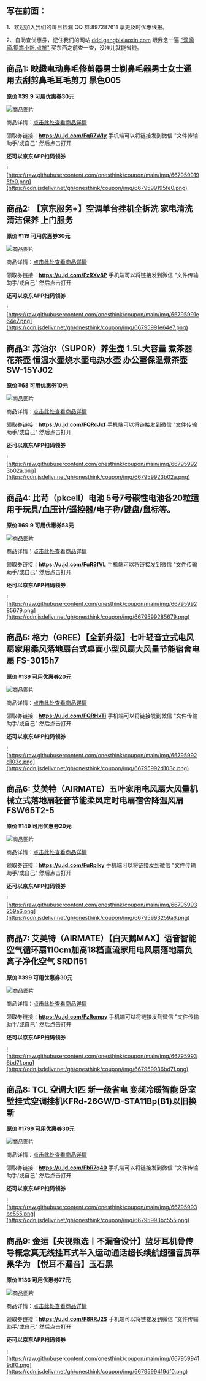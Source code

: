 ## 写在前面：

1、欢迎加入我们的每日捡漏 QQ 群:897287611 享更及时优惠线报。

2、自助查优惠券，记住我们的网站 [ddd.gangbixiaoxin.com](https://ddd.gangbixiaoxin.com) 跟我念一遍 ["滴滴滴.钢笔小新.点抗"](https://ddd.gangbixiaoxin.com) 买东西之前查一查，没准儿就能省钱。

## 商品1: 映趣电动鼻毛修剪器男士剃鼻毛器男士女士通用去刮剪鼻毛耳毛剪刀 黑色005

**原价 ¥39.9 可用优惠券30元**

![商品图片](http://img14.360buyimg.com/n1/jfs/t1/122052/33/37524/56456/64a8c0f0F1ceaf891/4cdc3c463621bc83.jpg)

商品详情：[点击此处查看商品详情](https://union-click.jd.com/jdc?e=1003156031&amp;p=JF8BARwJK1olXwMKVlxeDEgUC18IGloTXQQKVVdfD0gTCl9MRANLAjZbERscSkAJHTdNTwcKBlMdBgABFksWAmkIGVMUVAQFV1pUFxJSXzI4Zh4TBl9gFhc4dSlWWGpMSBxBJmFiJFJROEonAG4IHFITWgALUW5cWEpHAj8JS1olXQYyFTBdCUsfC24NH2sUbQYEVFZeC0IRC2cIE18lXQ4FZInwsJ6dsrqAoo-L1dG784vUtJ-Ji184K1glXQcDVl5ZD0oVA184G2sWbVhsVQ1bCksSBG5mRhJXG1FBDV8zCE4fAW4BE18SbQQDVVxfOHsnQwkLey4XJwdiFwI1SCtSfi1yE1JmLntbOlwfXRhnQD0LTBJBBwd6DRo7VXsXMw)

领取券链接：**https://u.jd.com/FqR7Wly** 手机端可以将链接发到微信 "文件传输助手/或自己" 然后点击打开

**还可以京东APP扫码领券**

![https://raw.githubusercontent.com/onesthink/coupon/main/img/6679599195fe0.png](https://cdn.jsdelivr.net/gh/onesthink/coupon/img/6679599195fe0.png)

## 商品2: 【京东服务+】空调单台挂机全拆洗  家电清洗 清洁保养 上门服务

**原价 ¥119 可用优惠券30元**

![商品图片](http://img14.360buyimg.com/n1/jfs/t1/148330/5/43668/173118/6673f252F6b99546d/460cad9853d41cfd.jpg)

商品详情：[点击此处查看商品详情](https://union-click.jd.com/jdc?e=1003156031&amp;p=JF8BARAJK1olXwMLUFZbCUITAV8KHFgRXgQGZBoCUBVIMzZNXhpXVhgcDBsJVFRMVnBaRQcLXwEBUF1fDFRORjNVKw8POk19ECZeay9xWQwKEjJCX08KDhhRBHsWM2wJG1wcWwEEXVttCRsWU25YGgsUbQYCZAgzCEoWAm4BE1wQXTYDZF5bCEMUAGYBGlsQXgUyVFZaOJy6u7qCqo6d5NKc3Inkr56ev7uWk2slbQUyVF9cCksTBG4KG2slXTYBZAAzCRgQBmYIGl57AE9AEgkYDwp5A2oAHlkSXgYDZFxcCUkVM184HDByOwZGXAQeXxV3Qmh7fwhFNAZUH1pUZglRVxtVThp1WXhRHVkaTk0Xdl8IKw)

领取券链接：**https://u.jd.com/FzRXv8P** 手机端可以将链接发到微信 "文件传输助手/或自己" 然后点击打开

**还可以京东APP扫码领券**

![https://raw.githubusercontent.com/onesthink/coupon/main/img/66795991e64e7.png](https://cdn.jsdelivr.net/gh/onesthink/coupon/img/66795991e64e7.png)

## 商品3: 苏泊尔（SUPOR）养生壶 1.5L大容量 煮茶器花茶壶 恒温水壶烧水壶电热水壶 办公室保温煮茶壶 SW-15YJ02

**原价 ¥68 可用优惠券10元**

![商品图片](http://img14.360buyimg.com/n1/jfs/t1/248813/11/12589/151145/66794199F895b7e91/d2db22e1e66da638.jpg)

商品详情：[点击此处查看商品详情](https://union-click.jd.com/jdc?e=1003156031&amp;p=JF8BASAJK1olXwMKVlhaCUIRBF8IGloVXAILV1dbAUwnRzBQRQQlBENHFRxWFlVPRjtUBABAQlRcCEBdCUoXAmsBGFITVAEdDRsBVXtpY24WTF9hFmUKIg08Shl_X2gBExl1UQoyVW5eCUsQCmkPHVIQbQdSVQ5cWEpHAl8IG2tXM11XOlpbCxkUU21aGlMSDgQyVW5dDksfAGwBEloXVAcKZF5VD3vArtfdkerA1b_WytaKsezCitPchdMlbTYBZF5cCUkXB2gJGVslbQYyV24DZkpEBW0IGVoUM1tLFhgKT0sebW8NE1gdVAILXW5fCUoVAV84K1xWLl9EVyAiYDVXRg5feF5FI2QFLD1beCUVSj1TSS50A1pULjw6dhBSeWs4G2s)

领取券链接：**https://u.jd.com/FQRcJxf** 手机端可以将链接发到微信 "文件传输助手/或自己" 然后点击打开

**还可以京东APP扫码领券**

![https://raw.githubusercontent.com/onesthink/coupon/main/img/667959923b02a.png](https://cdn.jsdelivr.net/gh/onesthink/coupon/img/667959923b02a.png)

## 商品4: 比苛（pkcell）电池 5号7号碳性电池各20粒适用于玩具/血压计/遥控器/电子称/键盘/鼠标等。

**原价 ¥69.9 可用优惠券53元**

![商品图片](http://img14.360buyimg.com/n1/jfs/t1/191032/12/11926/792162/60e2d1b2E26072abf/1563910797eca68f.png)

商品详情：[点击此处查看商品详情](https://union-click.jd.com/jdc?e=1003156031&amp;p=JF8BARoJK1olXwMKVllVCEMeBl8IGloSWwQEU1ZcD0sXB19MRANLAjZbERscSkAJHTdNTwcKBlMdBgABFksWAmgOGV0SVQcFVF5ZFxJSXzI4Yz1oBWR4Ch44FjVIQTJzXQBvXkAANFJROEonAG4IHFITWgALUW5cWEpHAj8JS1olXQYyFTBbDUgeA284GmsVWwYKV11UAUoQB2oIK1sdWjbV-eaIgvrCi9bchdPC5KHX3eKJlsMnM18LK1sUXAQCUFlcCksnM284GGtLMwdRUQlaC01DbTJBWR1CFAICOl5ZCU0QB24KGGsXXAcAVm5tODVXRxNDSAN-OnB6JiwLDilEW2ZvbRgdO2gANzs7VytDfRcNYCdlGlZaPQVtCHs)

领取券链接：**https://u.jd.com/FuRSfVL** 手机端可以将链接发到微信 "文件传输助手/或自己" 然后点击打开

**还可以京东APP扫码领券**

![https://raw.githubusercontent.com/onesthink/coupon/main/img/6679599285679.png](https://cdn.jsdelivr.net/gh/onesthink/coupon/img/6679599285679.png)

## 商品5: 格力（GREE）【全新升级】七叶轻音立式电风扇家用柔风落地扇台式桌面小型风扇大风量节能宿舍电扇 FS-3015h7

**原价 ¥139 可用优惠券20元**

![商品图片](http://img14.360buyimg.com/n1/jfs/t1/248228/36/12304/192762/66743e74F0172da6d/653d47aebc8abc49.jpg)

商品详情：[点击此处查看商品详情](https://union-click.jd.com/jdc?e=1003156031&amp;p=JF8BASUJK1olXwMKV1taDE8QC18IGloUXQ8LVltVAUInRzBQRQQlBENHFRxWFlVPRjtUBABAQlRcCEBdCUoWA2YBGV4dVA8dDRsBVXsUBQxeHVhMCGNpFA1YChtDZjlhGChlUQoyVW5eCUsQCmkPHVIQbQdSVQ5cWEpHAl8IG2tXM9K_8ovWlZyGjruzsY-U49Kd04j4jHsWM28OG1MWXg8LVVZfD0knA2cPK4y45dOI5YvVsZ-Ji7ixvI6c4dKc3G5tOEgnA24JGVsRWgcAVG5tCHsUMzFmGggQCg8KUg4zVQJVRThDSA57XQIDUldeCEgWM20JGlkXbTYyIiYUXRdTajNRaxJBFWBJFhg0YAlFQTJddVlnOn18ERYUcj1IWywBGz1mXzYCZA)

领取券链接：**https://u.jd.com/FQRHxTi** 手机端可以将链接发到微信 "文件传输助手/或自己" 然后点击打开

**还可以京东APP扫码领券**

![https://raw.githubusercontent.com/onesthink/coupon/main/img/66795992d103c.png](https://cdn.jsdelivr.net/gh/onesthink/coupon/img/66795992d103c.png)

## 商品6: 艾美特（AIRMATE）五叶家用电风扇大风量机械立式落地扇轻音节能柔风定时电扇宿舍降温风扇 FSW65T2-5

**原价 ¥149 可用优惠券20元**

![商品图片](http://img14.360buyimg.com/n1/jfs/t1/248023/19/12735/189010/6679375cFa1859fa3/7073bd3355670ee9.jpg)

商品详情：[点击此处查看商品详情](https://union-click.jd.com/jdc?e=1003156031&amp;p=JF8BARQJK1olXwMKV1dZCkgfB18BGFMTWgMyEAEFVhQnWipNWhkeQxhaEQoBFxBCHD1WR0UcXg4EU1tCUQ5LXl9UZgdtNU5FED4PWDweewtPcllsGRhiWFJtCXsUAm8PEl0SWw8HZF8NCRsWU25YGmsVXTZAOgUIZk9CBmZYTggTXQUFUV9tCXsXBW8AGFgcVAYDUl1cOEsfBF_ftuPA17fX3OeJlsPAusjdkufBw44yZG5eOEsWAm0IH1wUXwYyZF5tC3tJbW5bE1sTXgALOgMUSg1BAjoLdVsRXAACV1dYCHsVAm4KGWslbXx0ABcefB1xAigAUjMVPW0LAlkgUxJlAwEKYSZULmdkLQsDQQJtagRgUFklXTY)

领取券链接：**https://u.jd.com/FuRpIky** 手机端可以将链接发到微信 "文件传输助手/或自己" 然后点击打开

**还可以京东APP扫码领券**

![https://raw.githubusercontent.com/onesthink/coupon/main/img/66795993259a6.png](https://cdn.jsdelivr.net/gh/onesthink/coupon/img/66795993259a6.png)

## 商品7: 艾美特（AIRMATE）【白天鹅MAX】语音智能空气循环扇110cm加高18档直流家用电风扇落地扇负离子净化空气 SRDI151

**原价 ¥399 可用优惠券30元**

![商品图片](http://img14.360buyimg.com/n1/jfs/t1/227761/1/20745/159693/66740086Fb384909e/02da45c1b9eb10e2.jpg)

商品详情：[点击此处查看商品详情](https://union-click.jd.com/jdc?e=1003156031&amp;p=JF8BARcJK1olXwMKVl1UCk4SB18IGloUVQAHXVtcAEonRzBQRQQlBENHFRxWFlVPRjtUBABAQlRcCEBdCUoWC2kNEl4UVQcdDRsBVXthSCZLYg1PD2ZGCFdHbRhBGWxhEzNTUQoyVW5eCUsQCmkPHVIQbQdSVQ5cWEpHAl8IG2tXM01XDRtUAUwnAl8IHVsdXgULXV5eDEsWM28AHGvC8L7X3u-IgPLDneffovzA1LrWytZtOHsUM28JGlkVWQEDVl5tOEsnAF9WdVpGWwQDVQpbZhZeQSleGxtTMwYHXFteCEkeAF8KGloXXzYyZBoCDEsQAy8NXzprJUVpM1pbSB91egoLUDUXClB0HxkdTh1RfRQIEhlxFHEyVG4)

领取券链接：**https://u.jd.com/FzRcmpy** 手机端可以将链接发到微信 "文件传输助手/或自己" 然后点击打开

**还可以京东APP扫码领券**

![https://raw.githubusercontent.com/onesthink/coupon/main/img/667959936bd7f.png](https://cdn.jsdelivr.net/gh/onesthink/coupon/img/667959936bd7f.png)

## 商品8: TCL 空调大1匹 新一级省电 变频冷暖智能 卧室壁挂式空调挂机KFRd-26GW/D-STA11Bp(B1)以旧换新

**原价 ¥1799 可用优惠券30元**

![商品图片](http://img14.360buyimg.com/n1/jfs/t1/235290/15/20389/151169/6678db33F40a011ac/c4aab12eeeb4899f.jpg)

商品详情：[点击此处查看商品详情](https://union-click.jd.com/jdc?e=1003156031&amp;p=JF8BAR8JK1olXwMLVVdUC08XAF8IGloUXQ8HVFxbDkInRzBQRQQlBENHFRxWFlVPRjtUBABAQlRcCEBdCUoWA2YNG1kTWw8dDRsBVXtOaxVueglVR2QGBCECXyN_dD1oGCNTUQoyVW5eCUsQCmkPHVIQbQdSVQ5cWEpHAl8IG2tXM0NQCYjFg5KWsba-gIK0yTYDZF5bCEMUAGYBG1kcWAQyVFZaOJy6u7qCqo6d5NKc3Inkr56ev7uWk2slbQUyVF9cCksTBG4KG2slXTYBZAAzCRgRAG0MGlh7AE9AEgheSw15A2sJHVIQVAcBZFxcCUkVM184TlhpG1xcFwckdylIAS9ocCdWAlR3MzxaZklPXRNNex5QDVl2IQcEeC1iZV8IKw)

领取券链接：**https://u.jd.com/FbR7q40** 手机端可以将链接发到微信 "文件传输助手/或自己" 然后点击打开

**还可以京东APP扫码领券**

![https://raw.githubusercontent.com/onesthink/coupon/main/img/66795993bc555.png](https://cdn.jsdelivr.net/gh/onesthink/coupon/img/66795993bc555.png)

## 商品9: 金运【央视甄选丨不漏音设计】蓝牙耳机骨传导概念真无线挂耳式半入运动通话超长续航超强音质苹果华为 【悦耳不漏音】玉石黑

**原价 ¥136 可用优惠券77元**

![商品图片](http://img14.360buyimg.com/n1/jfs/t1/234075/35/17727/45324/66470125F88534f80/12d049ec91243887.jpg)

商品详情：[点击此处查看商品详情](https://union-click.jd.com/jdc?e=1003156031&amp;p=JF8BARwJK1olXwMKV1tcDUITAF8IGlsUXw4HXF5UDE0QB19MRANLAjZbERscSkAJHTdNTwcKBlMdBgABFksWA24KE14dXQ8GUllZFxJSXzI4XihyK15FCjs-QTF8GSpsSVJVXEVqJFJROEonAG4IHFITWgALUW5cWEpHAj8JS1olXQYyFTBdDU4TC24JGGsUbQYEVFZeC0IeA2sIEl8lXQ4FZInwsJ6dsrqAoo-L1dG784vUtJ-Ji184K1glXQcDVl5ZD0oVA184G2sWbVhsVQ1bCksSBGlmRhJXG1AAEVozCE4fAW8NE18VbQQDVVxfOHsncyZtcDpqAHRQKScWSzFeYzFVfDpIOQF9Olw7fA18eg0BEysRKmB6Iw5UVXsXMw)

领取券链接：**https://u.jd.com/F8RRJ2S** 手机端可以将链接发到微信 "文件传输助手/或自己" 然后点击打开

**还可以京东APP扫码领券**

![https://raw.githubusercontent.com/onesthink/coupon/main/img/6679599419df0.png](https://cdn.jsdelivr.net/gh/onesthink/coupon/img/6679599419df0.png)

